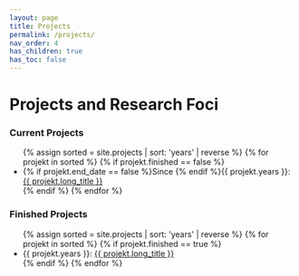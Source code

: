```yaml
---
layout: page
title: Projects
permalink: /projects/
nav_order: 4
has_children: true
has_toc: false
---
```

<div class="projekte">
<h1>Projects and Research Foci</h1>
<h3>Current Projects</h3>
<ul>
{% assign sorted = site.projects | sort: 'years' | reverse %}
{% for projekt in sorted %}
{% if projekt.finished == false %}
  <li>{% if projekt.end_date == false %}Since {% endif %}{{ projekt.years }}: <a href="{{ projekt.url | prepend: site.baseurl | prepend: site.url }}">{{ projekt.long_title }}</a></li>
  {% endif %}
{% endfor %}
</ul>

<h3>Finished Projects</h3>
<ul>
{% assign sorted = site.projects | sort: 'years' | reverse %}
{% for projekt in sorted %}
{% if projekt.finished == true %}
  <li>{{ projekt.years }}: <a href="{{ projekt.url | prepend: site.baseurl | prepend: site.url }}">{{ projekt.long_title }}</a></li>
  {% endif %}
{% endfor %}
</ul>
</div>